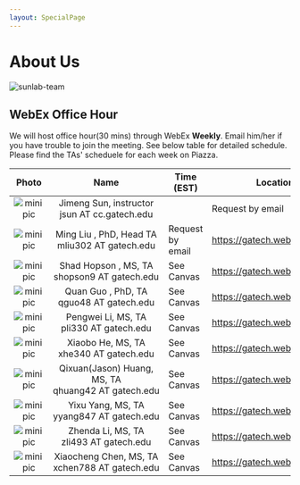 ```yaml
---
layout: SpecialPage
---
```

# About Us

<!--[sunlab-team](images/avatar/aboutus.jpg "Sunlab team")-->

![sunlab-team](images/avatar/aboutus.jpg "Sunlab team")

## WebEx Office Hour

We will host office hour(30 mins) through WebEx **Weekly**. Email him/her if you have trouble to join the meeting. See below table for detailed schedule. Please find the TAs' scheduele for each week on Piazza.

| Photo| Name|Time (EST)             | Location or Web Link |
| :-------------: | :-------------: | ---------------- | --------------------------------------------------------------------------------------|
|![minipic](images/avatar/Jimeng.png)   |  Jimeng Sun, instructor jsun<span style="display:none">hello</span>&nbsp;AT<span style="display:none">world</span>&nbsp;cc.gatech.edu     |      |       Request by email         |
|![minipic](images/avatar/MingLiu.jpg) | Ming Liu , PhD,  Head TA mliu302<span style="display:none">hello</span>&nbsp;AT<span style="display:none">world</span>&nbsp;gatech.edu| Request by email |<https://gatech.webex.com/meet/mliu302>
|![minipic](images/avatar/shad.jpg) | Shad Hopson , MS,  TA shopson9<span style="display:none">hello</span>&nbsp;AT<span style="display:none">world</span>&nbsp;gatech.edu| See Canvas |<https://gatech.webex.com/meet/shopson9>
![minipic](images/avatar/quanguo.jpg) | Quan Guo , PhD,  TA qguo48<span style="display:none">hello</span>&nbsp;AT<span style="display:none">world</span>&nbsp;gatech.edu| See Canvas |<https://gatech.webex.com/meet/qguo48>
|![minipic](images/avatar/Pengwei.jpeg) | Pengwei Li, MS, TA pli330<span style="display:none">hello</span>&nbsp;AT<span style="display:none">world</span>&nbsp;gatech.edu| See Canvas | <https://gatech.webex.com/meet/pli330>
|![minipic](images/avatar/xiaobohe.jpg) | Xiaobo He, MS, TA xhe340<span style="display:none">hello</span>&nbsp;AT<span style="display:none">world</span>&nbsp;gatech.edu| See Canvas | <https://gatech.webex.com/meet/xhe340>
|![minipic](images/avatar/Qixuan.jpeg) | Qixuan(Jason) Huang, MS, TA qhuang42<span style="display:none">hello</span>&nbsp;AT<span style="display:none">world</span>&nbsp;gatech.edu| See Canvas | <https://gatech.webex.com/meet/qhuang42>
|![minipic](images/avatar/Yixu.jpg) | Yixu Yang, MS, TA yyang847<span style="display:none">hello</span>&nbsp;AT<span style="display:none">world</span>&nbsp;gatech.edu| See Canvas | <https://gatech.webex.com/meet/yyang847>
|![minipic](images/avatar/Zhenda.jpeg) | Zhenda Li, MS, TA zli493<span style="display:none">hello</span>&nbsp;AT<span style="display:none">world</span>&nbsp;gatech.edu| See Canvas | <https://gatech.webex.com/meet/zli493>
|![minipic](images/avatar/xiaocheng.jpg) | Xiaocheng Chen, MS, TA xchen788<span style="display:none">hello</span>&nbsp;AT<span style="display:none">world</span>&nbsp;gatech.edu| See Canvas | <https://gatech.webex.com/meet/xchen788>





